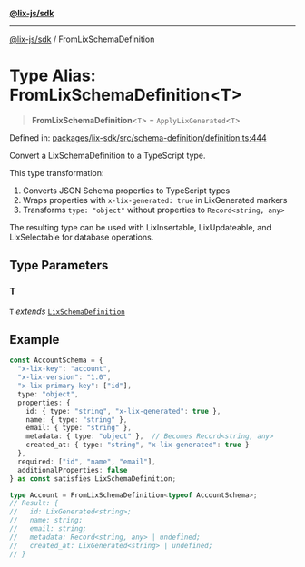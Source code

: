 [**@lix-js/sdk**](../README.md)

***

[@lix-js/sdk](../README.md) / FromLixSchemaDefinition

# Type Alias: FromLixSchemaDefinition\<T\>

> **FromLixSchemaDefinition**\<`T`\> = `ApplyLixGenerated`\<`T`\>

Defined in: [packages/lix-sdk/src/schema-definition/definition.ts:444](https://github.com/opral/monorepo/blob/3025726c2bce8185b41ef0b1b2f7cc069ebcf2b0/packages/lix-sdk/src/schema-definition/definition.ts#L444)

Convert a LixSchemaDefinition to a TypeScript type.

This type transformation:
1. Converts JSON Schema properties to TypeScript types
2. Wraps properties with `x-lix-generated: true` in LixGenerated markers
3. Transforms `type: "object"` without properties to `Record<string, any>`

The resulting type can be used with LixInsertable, LixUpdateable, and
LixSelectable for database operations.

## Type Parameters

### T

`T` *extends* [`LixSchemaDefinition`](LixSchemaDefinition.md)

## Example

```typescript
const AccountSchema = {
  "x-lix-key": "account",
  "x-lix-version": "1.0",
  "x-lix-primary-key": ["id"],
  type: "object",
  properties: {
    id: { type: "string", "x-lix-generated": true },
    name: { type: "string" },
    email: { type: "string" },
    metadata: { type: "object" },  // Becomes Record<string, any>
    created_at: { type: "string", "x-lix-generated": true }
  },
  required: ["id", "name", "email"],
  additionalProperties: false
} as const satisfies LixSchemaDefinition;

type Account = FromLixSchemaDefinition<typeof AccountSchema>;
// Result: {
//   id: LixGenerated<string>;
//   name: string;
//   email: string;
//   metadata: Record<string, any> | undefined;
//   created_at: LixGenerated<string> | undefined;
// }
```
